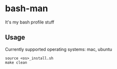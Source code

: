 # bash-man
It's my bash profile stuff

## Usage
Currently supported operating systems: mac, ubuntu
~~~~
source <os>_install.sh
make clean
~~~~
